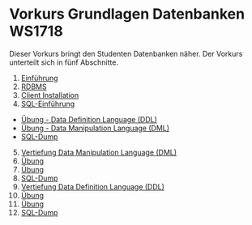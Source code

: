 # Vorkurs Grundlagen Datenbanken WS1718

Dieser Vorkurs bringt den Studenten Datenbanken näher. Der Vorkurs unterteilt sich in fünf Abschnitte.
1. [Einführung](./01_Einfuehrung/01_EinfuehrungDB.pdf)
2. [RDBMS](./02_RDBMS/02_RDBMS.pdf)
3. [Client Installation](./03_Client/03_Oracle_ClientInstall.pdf)
4. [SQL-Einführung](./04_SQLEinfuehrung/04_EinfuerungSQL.pdf)
  * [Übung - Data Definition Language (DDL)](./04_SQLEinfuehrung/04_Uebung_-_DDL_Grundlagen.md)
  * [Übung - Data Manipulation Language (DML)](./04_SQLEinfuehrung/04_Uebung_-_DML_Grundlagen.md)
  * [SQL-Dump](./04_SQLEinfuehrung/SQL_-_EinfuehrungSQL.sql)
5. [Vertiefung Data Manipulation Language (DML)](./05_VertiefungDML/05_VertiefungDML.pdf)
  1. [Übung]()
  2. [Übung]()
  3. [SQL-Dump](./05_VertiefungDML/SQL_-_DB-Vertreter.sql)
6. [Vertiefung Data Definition Language (DDL)](./06_VertiefungDDL/06_VertiefungDDL.pdf)
  1. [Übung]()
  2. [Übung]()
  3. [SQL-Dump](./06_VertiefungDDL/SQL_-_DB-Vertreter.sql)

